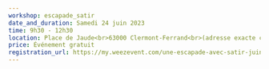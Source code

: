 ```yaml
---
workshop: escapade_satir
date_and_duration: Samedi 24 juin 2023
time: 9h30 - 12h30
location: Place de Jaude<br>63000 Clermont-Ferrand<br>(adresse exacte communiquée ultérieurement)
price: Événement gratuit
registration_url: https://my.weezevent.com/une-escapade-avec-satir-juin-2023
---
```

